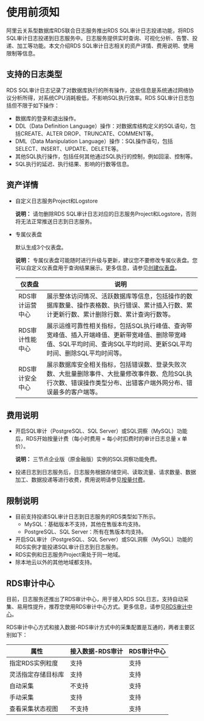 # 使用前须知

阿里云关系型数据库RDS联合日志服务推出RDS SQL审计日志投递功能，将RDS SQL审计日志投递到日志服务中。日志服务提供实时查询、可视化分析、告警、投递、加工等功能。本文介绍RDS SQL审计日志相关的资产详情、费用说明、使用限制等信息。

## 支持的日志类型

RDS SQL审计日志记录了对数据库执行的所有操作，这些信息是系统通过网络协议分析所得，对系统CPU消耗极低，不影响SQL执行效率。RDS SQL审计日志包括但不限于如下操作：

-   数据库的登录和退出操作。
-   DDL（Data Definition Language）操作：对数据库结构定义的SQL语句，包括CREATE、ALTER DROP、TRUNCATE、COMMENT等。
-   DML（Data Manipulation Language）操作：SQL操作语句，包括SELECT、INSERT、UPDATE、DELETE等。
-   其他SQL执行操作，包括任何其他通过SQL执行的控制，例如回滚、控制等。
-   SQL执行的延迟、执行结果、影响的行数等信息。

## 资产详情

-   自定义日志服务Project和Logstore

    **说明：** 请勿删除RDS SQL审计日志对应的日志服务Project和Logstore，否则将无法正常推送日志到日志服务。

-   专属仪表盘

    默认生成3个仪表盘。

    **说明：** 专属仪表盘可能随时进行升级与更新，建议您不要修改专属仪表盘。您可以自定义仪表盘用于查询结果展示。更多信息，请参见[创建仪表盘](/cn.zh-CN/可视化/创建仪表盘.md)。

    |仪表盘|说明|
    |---|--|
    |RDS审计运营中心|展示整体访问情况、活跃数据库等信息，包括操作的数据库数量、操作表格数、执行错误、累计插入行数、累计更新行数、累计删除行数、累计查询行数等。|
    |RDS审计性能中心|展示运维可靠性相关指标，包括SQL执行峰值、查询带宽峰值、插入开端峰值、更新带宽峰值、删除带宽峰值、SQL平均时间、查询SQL平均时间、更新SQL平均时间、删除SQL平均时间等。|
    |RDS审计安全中心|展示数据库安全相关指标，包括错误数、登录失败次数、大批量删除事件、大批量修改事件数、危险SQL执行次数、错误操作类型分布、出错客户端外网分布、错误最多的客户端等。|


## 费用说明

-   开启SQL审计（PostgreSQL、SQL Server）或SQL洞察（MySQL）功能后，RDS开始按量计费（每小时费用 = 每小时扣费时的审计日志总量 x 单价）。

    **说明：** 三节点企业版（原金融版）实例的SQL洞察功能免费。

-   投递日志到日志服务后，日志服务根据存储空间、读取流量、请求数量、数据加工、数据投递等进行收费，费用说明请参见[按量付费](/cn.zh-CN/产品计费/按量付费.md)。

## 限制说明

-   目前支持投递SQL审计日志到日志服务的RDS类型如下所示。
    -   MySQL：基础版本不支持，其他在售版本均支持。
    -   PostgreSQL、SQL Server：所有在售版本均支持。
-   开启SQL审计（PostgreSQL、SQL Server）或SQL洞察（MySQL）功能的RDS实例才能投递SQL审计日志到日志服务。
-   RDS实例和日志服务Project需处于同一地域。
-   除本地云以外的其他地域都支持。

## RDS审计中心

目前，日志服务还推出了RDS审计中心，用于接入RDS SQL日志，支持自动采集、易用性提升，推荐您使用RDS审计中心方式。更多信息，请参见[RDS审计中心](/cn.zh-CN/应用中心（App）/RDS审计中心/使用前须知.md)。

RDS审计中心方式和接入数据-RDS审计方式中的采集配置是互通的，两者主要区别如下：

|属性|接入数据-RDS审计|RDS审计中心|
|--|----------|-------|
|指定RDS实例粒度|支持|支持|
|灵活指定存储目标库|支持|支持|
|自动采集|不支持|支持|
|手动采集|支持|支持|
|查看采集状态视图|不支持|支持|


